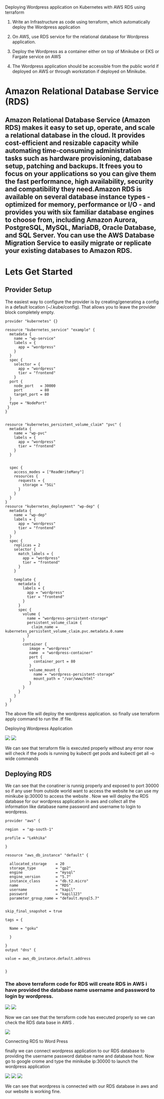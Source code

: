 Deploying Wordpress application on Kubernetes with AWS RDS using terraform

1. Write an Infrastructure as code using terraform, which automatically deploy the Wordpress application

2. On AWS, use RDS service for the relational database for Wordpress application.

3. Deploy the Wordpress as a container either on top of Minikube or EKS or Fargate service on AWS

4. The Wordpress application should be accessible from the public world if deployed on AWS or through workstation if deployed on Minikube.


# Amazon Relational Database Service (RDS)
## Amazon Relational Database Service (Amazon RDS) makes it easy to set up, operate, and scale a relational database in the cloud. It provides cost-efficient and resizable capacity while automating time-consuming administration tasks such as hardware provisioning, database setup, patching and backups. It frees you to focus on your applications so you can give them the fast performance, high availability, security and compatibility they need.Amazon RDS is available on several database instance types - optimized for memory, performance or I/O - and provides you with six familiar database engines to choose from, including Amazon Aurora, PostgreSQL, MySQL, MariaDB, Oracle Database, and SQL Server. You can use the AWS Database Migration Service to easily migrate or replicate your existing databases to Amazon RDS.

# Lets Get Started
## Provider Setup
The easiest way to configure the provider is by creating/generating a config in a default location (~/.kube/config). That allows you to leave the provider block completely empty.

    provider "kubernetes" {}

    resource "kubernetes_service" "example" {
      metadata {
        name = "wp-service"
        labels = {
          app = "wordpress"
        }
      }
      spec {
        selector = {
          app = "wordpress"
          tier = "frontend"
        }
      port {
        node_port   = 30000
        port        = 80
        target_port = 80
      }
      type = "NodePort"
     }
    }


    resource "kubernetes_persistent_volume_claim" "pvc" {
      metadata {
        name = "wp-pvc"
        labels = {
          app = "wordpress"
          tier = "frontend"
        }
      }


      spec {
        access_modes = ["ReadWriteMany"]
        resources {
          requests = {
            storage = "5Gi"
          }
        }
      }
    }
    resource "kubernetes_deployment" "wp-dep" {
      metadata {
        name = "wp-dep"
        labels = {
          app = "wordpress"
          tier = "frontend"
        }
      }
      spec {
        replicas = 2
        selector {
          match_labels = {
            app = "wordpress"
            tier = "frontend"
          }
        }

        template {
          metadata {
            labels = {
              app = "wordpress"
              tier = "frontend"
            }
          }
          spec {
            volume {
              name = "wordpress-persistent-storage"
              persistent_volume_claim {
                claim_name = kubernetes_persistent_volume_claim.pvc.metadata.0.name
              }
            }
            container {
               image = "wordpress"
               name  = "wordpress-container"
               port {
                 container_port = 80
               }
               volume_mount {
                 name = "wordpress-persistent-storage"
                 mount_path = "/var/www/html"
               }
            }
          }
        }
      }
    }
The above file will deploy the wordpress application. so finally use terraform apply command to run the .tf file.

Deploying Wordpress Application

<img src ="SCREENSHOTS/11.PNG" >

<img src ="SCREENSHOTS/11.PNG" >

We can see that terraform file is executed properly without any error now will check if the pods is running by kubectl get pods and kubectl get all -o wide commands

## Deploying RDS

We can see that the conatiner is runnig properly and exposed to port 30000 so if any user from outside world want to access the website he can use my minikube ip:30000 to access the website . Now we will deploy the RDS database for our wordpress application in aws and collect all the information like database name password and username to login to wordpress.

    provider "aws" {  

    region  = "ap-south-1"  

    profile = "Lekhika"

    }

    resource "aws_db_instance" "default" {

      allocated_storage    = 20
      storage_type         = "gp2"
      engine               = "mysql"
      engine_version       = "5.7"
      instance_class       = "db.t2.micro"
      name                 = "RDS"
      username             = "kapil"
      password             = "kapil123"
      parameter_group_name = "default.mysql5.7"


    skip_final_snapshot = true

    tags = {

      Name = "goku"

      }

    }
    output "dns" {

    value = aws_db_instance.default.address


    }



### The above terraform code for RDS will create RDS in AWS i have provided the database name username and password to login by wordpress.

<img src ="SCREENSHOTS/11.PNG" >

<img src ="SCREENSHOTS/11.PNG" >

Now we can see that the terraform code has executed properly so we can check the RDS data base in AWS .

<img src ="SCREENSHOTS/11.PNG" >

Connecting RDS to Word Press

finally we can connect wordpress application to our RDS database to providing the username password databse name and database host. Now go to google crome and type the minikube ip:30000 to launch the wordpress application

<img src ="SCREENSHOTS/11.PNG" >

<img src ="SCREENSHOTS/11.PNG" >

<img src ="SCREENSHOTS/11.PNG" >

We can see that wordpress is connected with our RDS database in aws and our website is working fine.

